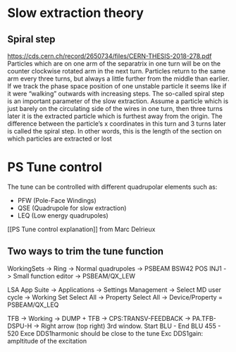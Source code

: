 # Slow extraction theory

## Spiral step
https://cds.cern.ch/record/2650734/files/CERN-THESIS-2018-278.pdf
Particles which are on one arm of the separatrix in one turn will be on the counter clockwise rotated arm in the next turn. Particles return to the same arm every three turns, but always a little further from the middle than earlier. If we track the phase space position of one unstable particle it seems like if it were “walking” outwards with increasing steps. The so-called spiral step is an important parameter of the slow extraction. Assume a particle which is just barely on the circulating side of the wires in one turn, then three turns later it is the extracted particle which is furthest away from the origin. The difference between the particle’s x coordinates in this turn and 3 turns later is called the spiral step. In other words, this is the length of the section on which particles are extracted or lost

# PS Tune control

The tune can be controlled with different quadrupolar elements such as:

* PFW (Pole-Face Windings)
* QSE (Quadrupole for slow extraction)
* LEQ (Low energy quadrupoles)

[[PS Tune control explanation]] from Marc Delrieux

## Two ways to trim the tune function

WorkingSets -> Ring -> Normal quadrupoles -> PSBEAM BSW42 POS INJ1 -> Small function editor -> PSBEAM/QX_LEW

LSA App Suite -> Applications -> Settings Management -> Select MD user cycle -> Working Set Select All -> Property Select All -> Device/Property = PSBEAM/QX_LEQ


TFB -> Working -> DUMP + TFB -> CPS:TRANSV-FEEDBACK -> PA.TFB-DSPU-H -> Right arrow (top right) 3rd window.
Start BLU - End BLU 455 - 520
Exce DDS1harmonic should be close to the tune
Exc DDS1gain: ampltitude of the excitation